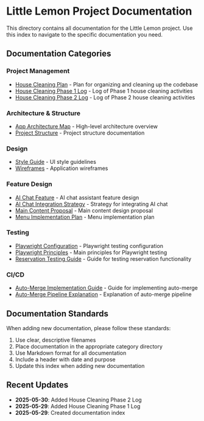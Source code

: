 # Little Lemon Project Documentation

This directory contains all documentation for the Little Lemon project. Use this index to navigate to the specific documentation you need.

## Documentation Categories

### Project Management
- [House Cleaning Plan](/docs/house-cleaning/project-house-cleaning.md) - Plan for organizing and cleaning up the codebase
- [House Cleaning Phase 1 Log](/docs/logs/2025-05-29_house-cleaning-phase1-log.md) - Log of Phase 1 house cleaning activities
- [House Cleaning Phase 2 Log](/docs/logs/2025-05-30_house-cleaning-phase2-log.md) - Log of Phase 2 house cleaning activities

### Architecture & Structure
- [App Architecture Map](/docs/high-level/app-architecture-map.md) - High-level architecture overview
- [Project Structure](/docs/high-level/project-structure.md) - Project structure documentation

### Design
- [Style Guide](/docs/ui-style/style-guide.md) - UI style guidelines
- [Wireframes](/docs/wire-frame/little-lemon-wireframe.png) - Application wireframes

### Feature Design
- [AI Chat Feature](/docs/design/chat-feature/ai-chat-feature.md) - AI chat assistant feature design
- [AI Chat Integration Strategy](/docs/design/chat-feature/ai_integration_strategy.md) - Strategy for integrating AI chat
- [Main Content Proposal](/docs/design/main-components/main_content_proposal.md) - Main content design proposal
- [Menu Implementation Plan](/docs/design/menu/menu_implementation_plan.md) - Menu implementation plan

### Testing
- [Playwright Configuration](/docs/testing/playwright-little-lemon-config.md) - Playwright testing configuration
- [Playwright Principles](/docs/testing/playwright-main-principles.md) - Main principles for Playwright testing
- [Reservation Testing Guide](/docs/testing/unit-test/reservation-testing-guide.md) - Guide for testing reservation functionality

### CI/CD
- [Auto-Merge Implementation Guide](/docs/ci-cd-pipeline/auto-merge-implementation-guide.md) - Guide for implementing auto-merge
- [Auto-Merge Pipeline Explanation](/docs/ci-cd-pipeline/auto-merge-pipeline-explanation.md) - Explanation of auto-merge pipeline

## Documentation Standards

When adding new documentation, please follow these standards:
1. Use clear, descriptive filenames
2. Place documentation in the appropriate category directory
3. Use Markdown format for all documentation
4. Include a header with date and purpose
5. Update this index when adding new documentation

## Recent Updates

- **2025-05-30**: Added House Cleaning Phase 2 Log
- **2025-05-29**: Added House Cleaning Phase 1 Log
- **2025-05-29**: Created documentation index
